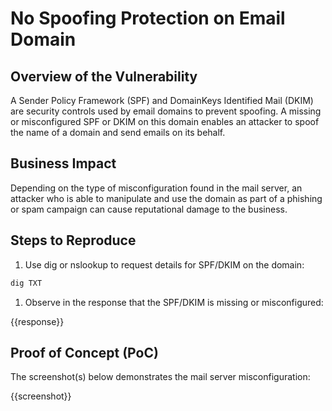 # No Spoofing Protection on Email Domain

## Overview of the Vulnerability

A Sender Policy Framework (SPF) and DomainKeys Identified Mail (DKIM) are security controls used by email domains to prevent spoofing. A missing or misconfigured SPF or DKIM on this domain enables an attacker to spoof the name of a domain and send emails on its behalf.

## Business Impact

Depending on the type of misconfiguration found in the mail server, an attacker who is able to  manipulate and use the domain as part of a phishing or spam campaign can cause reputational damage to the business.

## Steps to Reproduce

1. Use dig or nslookup to request details for SPF/DKIM on the domain:

```bash
dig TXT 
```

1. Observe in the response that the SPF/DKIM is missing or misconfigured:

{{response}}

## Proof of Concept (PoC)

The screenshot(s) below demonstrates the mail server misconfiguration:

{{screenshot}}
